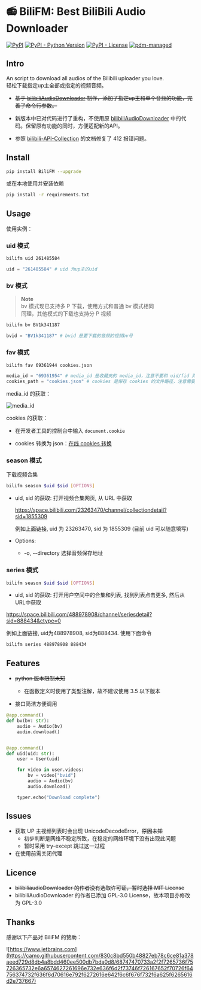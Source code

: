 # 📻 BiliFM: Best BiliBili Audio Downloader

[![PyPI](https://img.shields.io/pypi/v/BiliFM?style=flat-square)](https://pypi.org/project/BiliFM/)
[![PyPI - Python Version](https://img.shields.io/pypi/pyversions/BiliFM?style=flat-square)](https://pypi.org/project/BiliFM/)
[![PyPI - License](https://img.shields.io/pypi/l/BiliFM?style=flat-square)](https://github.com/jingfelix/BiliFM/blob/main/LICENSE)
[![pdm-managed](https://img.shields.io/badge/pdm-managed-blueviolet)](https://pdm-project.org)

## Intro

An script to download all audios of the Bilibili uploader you love.  
轻松下载指定up主全部或指定的视频音频。

- ~~基于 [bilibiliAudioDownloader](https://github.com/nuster1128/bilibiliAudioDownloader) 制作，添加了指定up主和单个音频的功能，完善了命令行参数。~~

- 新版本中已对代码进行了重构，不使用原 [bilibiliAudioDownloader](https://github.com/nuster1128/bilibiliAudioDownloader) 中的代码。保留原有功能的同时，方便适配新的API。

- 参照 [bilibili-API-Collection](https://github.com/SocialSisterYi/bilibili-API-collect/blob/master/docs/misc/sign/wbi.md) 的文档修复了 412 报错问题。

## Install

```bash
pip install BiliFM --upgrade
```

或在本地使用并安装依赖

```bash
pip install -r requirements.txt
```

## Usage

使用实例：

### uid 模式

```Bash
bilifm uid 261485584
```

```python
uid = "261485584" # uid 为up主的uid
```

### bv 模式

> **Note**  
bv 模式现已支持多 P 下载，使用方式和普通 bv 模式相同  
同理，其他模式的下载也支持分 P 视频

```bash
bilifm bv BV1k341187
```

```python
bvid = "BV1k341187" # bvid 是要下载的音频的视频bv号
```

### fav 模式

```bash
bilifm fav 69361944 cookies.json
```

```python
media_id = "69361954" # media_id 是收藏夹的 media_id，注意不要和 uid/fid 弄混
cookies_path = "cookies.json" # cookies 是保存 cookies 的文件路径，注意需要转换为 json
```

media_id 的获取：

![media_id](./assets/fav.png)

cookies 的获取：

- 在开发者工具的控制台中输入 `document.cookie`

- cookies 转换为 json：[在线 cookies 转换](https://uutool.cn/cookie2json/)

### season 模式

下载视频合集

```bash
bilifm season $uid $sid [OPTIONS]
```

- uid, sid 的获取:
  打开视频合集网页, 从 URL 中获取

  https://space.bilibili.com/23263470/channel/collectiondetail?sid=1855309

  例如上面链接, uid 为 23263470, sid 为 1855309 (目前 uid 可以随意填写)
- Options:
  - -o, --directory 选择音频保存地址

### series 模式
```bash
bilifm season $uid $sid [OPTIONS]
```
- uid, sid 的获取:
  打开用户空间中的合集和列表, 找到列表点击更多, 然后从URL中获取

https://space.bilibili.com/488978908/channel/seriesdetail?sid=888434&ctype=0

例如上面链接, uid为488978908, sid为888434. 使用下面命令
```bash
bilifm series 488978908 888434
```

## Features

- ~~python 版本限制未知~~
  - 在函数定义时使用了类型注解，故不建议使用 3.5 以下版本

- 接口简洁方便调用

```python
@app.command()
def bv(bv: str):
    audio = Audio(bv)
    audio.download()


@app.command()
def uid(uid: str):
    user = User(uid)

    for video in user.videos:
        bv = video["bvid"]
        audio = Audio(bv)
        audio.download()

    typer.echo("Download complete")
```

## Issues

- 获取 UP 主视频列表时会出现 UnicodeDecodeError，~~原因未知~~
  - 初步判断是网络不稳定所致，在稳定的网络环境下没有出现此问题
  - 暂时采用 try-except 跳过这一过程
- 在使用前需关闭代理

## Licence

- ~~bilibiliaudioDownloader 的作者没有选取许可证，暂时选择 MIT License~~
- bilibiliAudioDownloader 的作者已添加 GPL-3.0 License，故本项目亦修改为 GPL-3.0

## Thanks

感谢以下产品对 BiliFM 的赞助：

![https://www.jetbrains.com](https://camo.githubusercontent.com/830c8bd550b48827eb78c6ce81a378aeed729d8db4a8bdd460ee500db7bda0d8/68747470733a2f2f7265736f75726365732e6a6574627261696e732e636f6d2f73746f726167652f70726f64756374732f636f6d70616e792f6272616e642f6c6f676f732f6a625f6265616d2e737667)
